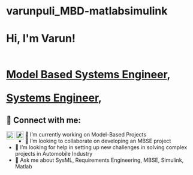 # varunpuli_MBD-matlabsimulink

<h1>Hi, I'm Varun! 
  
  <br/><a href="https://github.com/varun-puli">Model Based Systems Engineer</a>, 
  
  <a href="https://www.linkedin.com/in/varun-pulipati/">Systems Engineer</a>,



<h2> 🤳 Connect with me:</h2>

[<img align="left" alt="Varun | LinkedIn" width="22px" src="https://cdn.jsdelivr.net/npm/simple-icons@v3/icons/linkedin.svg" />][linkedin]

[<img align="left" alt="Varun | Xing" width="22px" src="https://commons.wikimedia.org/wiki/File:Xing_Logo_07.2021.svg" />][xing]

[xing]: https://www.xing.com/profile/Varun_Pulipati
[linkedin]: https://www.linkedin.com/in/varun-pulipati/



- 🔭 I’m currently working on Model-Based Projects
- 👯 I’m looking to collaborate on developing an MBSE project
- 🤔 I’m looking for help in setting up new challenges in solving complex projects in Automobile Industry
- 💬 Ask me about SysML, Requirements Engineering, MBSE, Simulink, Matlab

